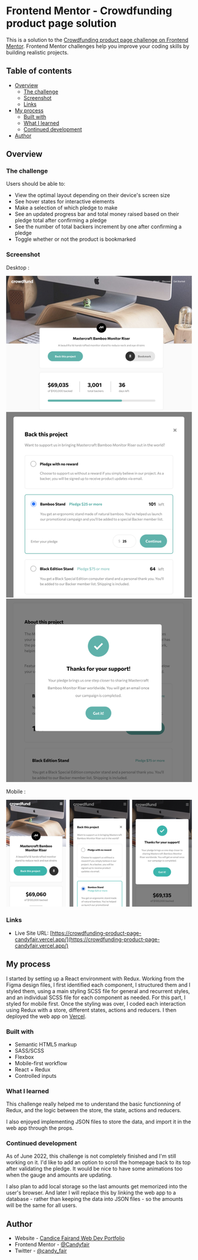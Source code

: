 # Frontend Mentor - Crowdfunding product page solution

This is a solution to the [Crowdfunding product page challenge on Frontend Mentor](https://www.frontendmentor.io/challenges/crowdfunding-product-page-7uvcZe7ZR). Frontend Mentor challenges help you improve your coding skills by building realistic projects.

## Table of contents

  - [Overview](#overview)
    - [The challenge](#the-challenge)
    - [Screenshot](#screenshot)
    - [Links](#links)
  - [My process](#my-process)
    - [Built with](#built-with)
    - [What I learned](#what-i-learned)
    - [Continued development](#continued-development)
  - [Author](#author)

## Overview

### The challenge

Users should be able to:

- View the optimal layout depending on their device's screen size
- See hover states for interactive elements
- Make a selection of which pledge to make
- See an updated progress bar and total money raised based on their pledge total after confirming a pledge
- See the number of total backers increment by one after confirming a pledge
- Toggle whether or not the product is bookmarked

### Screenshot

Desktop :

![Homepage](./src/assets/screenshots/img1.png)
![Select a pledge](./src/assets/screenshots/img2.png)
![Confirmation screen](./src/assets/screenshots/img3.png)

Mobile :

![Mobile screenshots](./src/assets/screenshots/mobile.png)

### Links

- Live Site URL: [https://crowdfunding-product-page-candyfair.vercel.app/](https://crowdfunding-product-page-candyfair.vercel.app/)

## My process

I started by setting up a React environment with Redux. Working from the Figma design files, I first identified each component, I structured them and I styled them, using a main styling SCSS file for general and recurrent styles, and an individual SCSS file for each component as needed. For this part, I styled for mobile first. Once the styling was over, I coded each interaction using Redux  with a store, different states, actions and reducers. I then deployed the web app on [Vercel](https://vercel.com).

### Built with

- Semantic HTML5 markup
- SASS/SCSS
- Flexbox
- Mobile-first workflow
- React + Redux
- Controlled inputs

### What I learned

This challenge really helped me to understand the basic functionning of Redux, and the logic between the store, the state, actions and reducers.

I also enjoyed implementing JSON files to store the data, and import it in the web app through the props.

### Continued development

As of June 2022, this challenge is not completely finished and I'm still working on it. I'd like to add an option to scroll the homepage back to its top after validating the pledge. It would be nice to have some animations too when the gauge and amounts are updating.

I also plan to add local storage so the last amounts get memorized into the user's browser. And later I will replace this by linking the web app to a database - rather than keeping the data into JSON files - so the amounts will be the same for all users.

## Author

- Website - [Candice Fairand Web Dev Portfolio](https://www.candicefairand.com)
- Frontend Mentor - [@Candyfair](https://www.frontendmentor.io/profile/Candyfair)
- Twitter - [@candy_fair](https://twitter.com/candy_fair)
